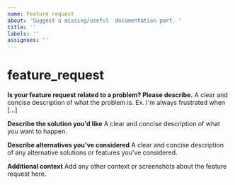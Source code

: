 ```yaml
---
name: Feature request
about: 'Suggest a missing/useful  documentation part. '
title: ''
labels: ''
assignees: ''
---
```


# feature\_request

**Is your feature request related to a problem? Please describe.** A clear and concise description of what the problem is. Ex. I'm always frustrated when \[...]

**Describe the solution you'd like** A clear and concise description of what you want to happen.

**Describe alternatives you've considered** A clear and concise description of any alternative solutions or features you've considered.

**Additional context** Add any other context or screenshots about the feature request here.

